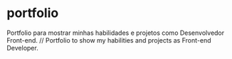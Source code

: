 # portfolio
Portfolio para mostrar minhas habilidades e projetos como Desenvolvedor Front-end. // Portfolio to show my habilities and projects as Front-end Developer.
